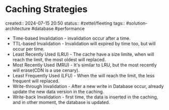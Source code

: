 # Caching Strategies
created:: 2024-07-15 20:50
status:: #zettel/fleeting
tags:: #solution-architecture #database #performance 

-  Time-based Invalidation - invalidation occur after a time.
- TTL-based Invalidation - Invalidation will expired by time too, but will occur per time.
- Least Recently Used (LRU) - The cache have a size limite, when will reach the limit, the most oldest will replaced.
- Most Recently Used (MRU) - It's similar to LRU, but the most recently will erase(CDN is a use cenary). 
- Least Frequently Used (LFU) - When the will reach the limit, the less frequent will replaced.
- Write-through Invalidation - After a new write in Database occur, already update the new data version in the caching.
- Write-back Invalidation - first time, the data is inserted in the caching, and in other moment, the database is updated. 

